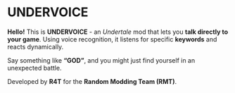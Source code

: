 # UNDERVOICE

**Hello!**
This is **UNDERVOICE** - an *Undertale* mod that lets you **talk directly to your game**. Using voice recognition, it listens for specific **keywords** and reacts dynamically.

Say something like **“GOD”**, and you might just find yourself in an unexpected battle.

Developed by **R4T** for the **Random Modding Team (RMT)**.